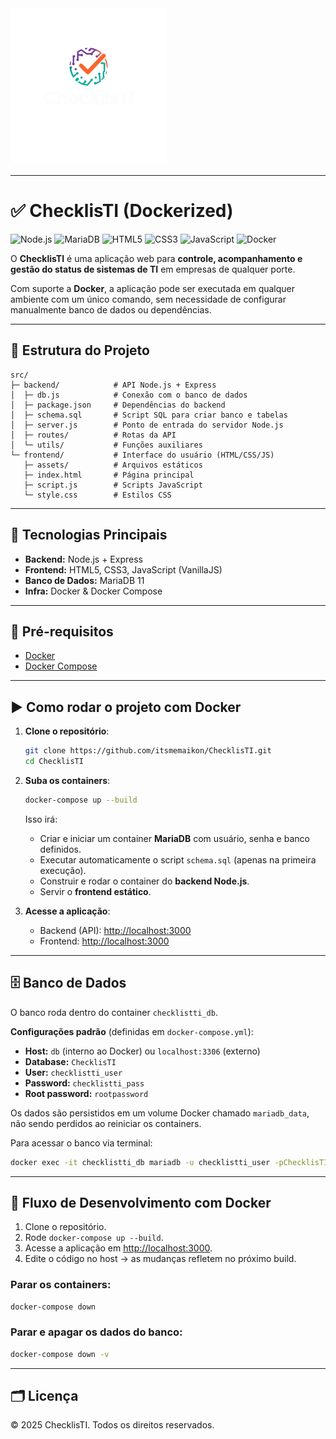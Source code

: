 <img src="src/frontend/assets/logo-sem-fundo.png" alt="Logo" width="250" height="250"/>

---

# ✅ ChecklisTI (Dockerized)

![Node.js](https://img.shields.io/badge/Node.js-18+-green)
![MariaDB](https://img.shields.io/badge/MariaDB-11-blue)
![HTML5](https://img.shields.io/badge/HTML5-orange)
![CSS3](https://img.shields.io/badge/CSS3-blueviolet)
![JavaScript](https://img.shields.io/badge/JavaScript-yellow)
![Docker](https://img.shields.io/badge/Docker-Compose-blue)

O **ChecklisTI** é uma aplicação web para **controle, acompanhamento e gestão do status de sistemas de TI** em empresas de qualquer porte.  

Com suporte a **Docker**, a aplicação pode ser executada em qualquer ambiente com um único comando, sem necessidade de configurar manualmente banco de dados ou dependências.

---

## 📂 Estrutura do Projeto

```
src/
├─ backend/            # API Node.js + Express
│  ├─ db.js            # Conexão com o banco de dados
│  ├─ package.json     # Dependências do backend
│  ├─ schema.sql       # Script SQL para criar banco e tabelas
│  ├─ server.js        # Ponto de entrada do servidor Node.js
│  ├─ routes/          # Rotas da API
│  └─ utils/           # Funções auxiliares
└─ frontend/           # Interface do usuário (HTML/CSS/JS)
   ├─ assets/          # Arquivos estáticos
   ├─ index.html       # Página principal
   ├─ script.js        # Scripts JavaScript
   └─ style.css        # Estilos CSS
```

---

## 🚀 Tecnologias Principais

- **Backend:** Node.js + Express  
- **Frontend:** HTML5, CSS3, JavaScript (VanillaJS)  
- **Banco de Dados:** MariaDB 11  
- **Infra:** Docker & Docker Compose  

---

## 🔧 Pré-requisitos

- [Docker](https://docs.docker.com/get-docker/)  
- [Docker Compose](https://docs.docker.com/compose/)  

---

## ▶️ Como rodar o projeto com Docker

1. **Clone o repositório**:
   ```bash
   git clone https://github.com/itsmemaikon/ChecklisTI.git
   cd ChecklisTI
   ```

2. **Suba os containers**:
   ```bash
   docker-compose up --build
   ```

   Isso irá:  
   - Criar e iniciar um container **MariaDB** com usuário, senha e banco definidos.  
   - Executar automaticamente o script `schema.sql` (apenas na primeira execução).  
   - Construir e rodar o container do **backend Node.js**.  
   - Servir o **frontend estático**.  

3. **Acesse a aplicação**:  
   - Backend (API): [http://localhost:3000](http://localhost:3000/api)  
   - Frontend: [http://localhost:3000](http://localhost:3000)  

---

## 🗄️ Banco de Dados

O banco roda dentro do container `checklistti_db`.  

**Configurações padrão** (definidas em `docker-compose.yml`):  
- **Host:** `db` (interno ao Docker) ou `localhost:3306` (externo)  
- **Database:** `ChecklisTI`  
- **User:** `checklistti_user`  
- **Password:** `checklistti_pass`  
- **Root password:** `rootpassword`  

Os dados são persistidos em um volume Docker chamado `mariadb_data`, não sendo perdidos ao reiniciar os containers.  

Para acessar o banco via terminal:
```bash
docker exec -it checklistti_db mariadb -u checklistti_user -pChecklisTI
```

---

## 📝 Fluxo de Desenvolvimento com Docker

1. Clone o repositório.  
2. Rode `docker-compose up --build`.  
3. Acesse a aplicação em [http://localhost:3000](http://localhost:3000).  
4. Edite o código no host → as mudanças refletem no próximo build.  

### Parar os containers:
```bash
docker-compose down
```

### Parar e apagar os dados do banco:
```bash
docker-compose down -v
```

---

## 🗂️ Licença

© 2025 ChecklisTI. Todos os direitos reservados.
